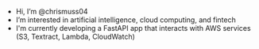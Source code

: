 - Hi, I’m @chrismuss04
- I’m interested in artificial intelligence, cloud computing, and fintech
- I'm currently developing a FastAPI app that interacts with AWS services (S3, Textract, Lambda, CloudWatch)


<!---
chrismuss04/chrismuss04 is a ✨ special ✨ repository because its `README.md` (this file) appears on your GitHub profile.
You can click the Preview link to take a look at your changes.
--->

